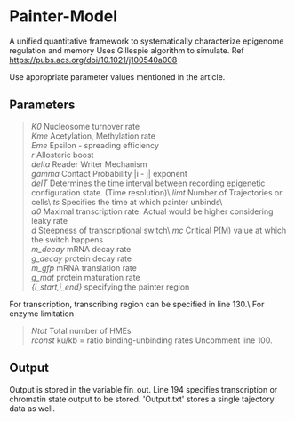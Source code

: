 # Painter-Model
A unified quantitative framework to systematically characterize epigenome regulation and memory 
Uses Gillespie algorithm to simulate. Ref https://pubs.acs.org/doi/10.1021/j100540a008

Use appropriate parameter values mentioned in the article. 
## Parameters
  >_K0_                  Nucleosome turnover rate\
  >_Kme_                 Acetylation, Methylation rate\
  >_Eme_                 Epsilon - spreading efficiency\
  >_r_                   Allosteric boost\
  >_delta_               Reader Writer Mechanism\
  >_gamma_               Contact Probability |i - j| exponent\
  >_delT_                Determines the time interval between recording epigenetic configuration state. (Time resolution)\ 
  >_limt_                Number of Trajectories or cells\ 
  >_ts_                  Specifies the time at which painter unbinds\   
  >_a0_                 Maximal transcription rate. Actual would be higher considering leaky rate\
  >_d_                   Steepness of transcriptional switch\ 
  >_mc_                  Critical P(M) value at which the switch happens\
  >_m_decay_             mRNA decay rate\
  >_g_decay_             protein decay rate\
  >_m_gfp_               mRNA translation rate\
  >_g_mat_               protein maturation rate\
  >_{i_start,i_end}_     specifying the painter region
  
For transcription, transcribing region can be specified in line 130.\\ 
For enzyme limitation 
  >_Ntot_        Total number of HMEs\
  >_rconst_      ku/kb = ratio binding-unbinding rates
   Uncomment line 100. 
## Output
   Output is stored in the variable fin_out. Line 194 specifies transcription or chromatin state output to be stored. 
   'Output.txt' stores a single tajectory data as well.  
